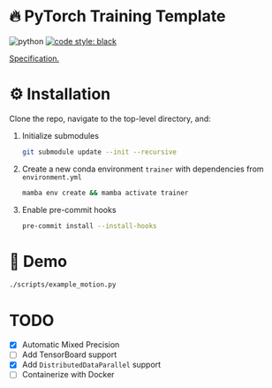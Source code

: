 # :fire: PyTorch Training Template

![python](https://img.shields.io/badge/python-3.9-blue.svg)
[![code style: black](https://img.shields.io/badge/code%20style-black-000000.svg)](https://github.com/psf/black)

[Specification.](https://docs.google.com/document/d/1O5z5TiHfbNJMPLjjezeKoCgch9f_ChQlss5xfnQr3Ao/edit)

# :gear: Installation

Clone the repo, navigate to the top-level directory, and:

1. Initialize submodules
    ```bash
    git submodule update --init --recursive
    ```

1. Create a new conda environment `trainer` with dependencies from `environment.yml`
    ```bash
    mamba env create && mamba activate trainer
    ```

1. Enable pre-commit hooks
    ```bash
    pre-commit install --install-hooks
    ```

# :rocket: Demo

```bash
./scripts/example_motion.py
```

# TODO

- [x] Automatic Mixed Precision
- [ ] Add TensorBoard support
- [x] Add `DistributedDataParallel` support
- [ ] Containerize with Docker
